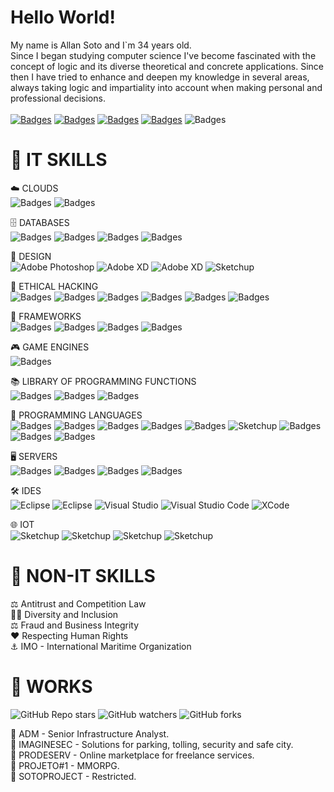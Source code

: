 # Hello World!

My name is Allan Soto and I`m 34 years old.<br>
Since I began studying computer science I've become fascinated with the concept of logic and its diverse theoretical and concrete applications. Since then I have tried to enhance and deepen my knowledge in several areas, always taking logic and impartiality into account when making personal and professional decisions.<br><br>
[![Badges](https://img.shields.io/badge/WhatsApp-333333?style=flat&logo=whatsapp)](https://api.whatsapp.com/send?phone=16474991003&text=Ol%C3%A1!%20Achei%20o%20seu%20contato%20pelo%20Github%20)
[![Badges](https://img.shields.io/badge/Mail-333333?style=flat&logo=microsoft-outlook)](mailto:allpasoto@icloud.com)
[![Badges](https://img.shields.io/badge/LinkedIn-333333?style=flat&logo=linkedin)](https://br.linkedin.com/in/allpasoto)
[![Badges](https://img.shields.io/badge/Instagram-333333?style=flat&logo=instagram)](https://www.instagram.com/asoto.exe)
![Badges](https://img.shields.io/badge/Discord-333333?style=flat&logo=discord)

# 🎯 IT SKILLS

☁️ CLOUDS <br>
![Badges](https://img.shields.io/badge/Amazon_AWS-333333?style=flat&logo=amazon-aws)
![Badges](https://img.shields.io/badge/Microsoft_Azure-333333?style=flat&logo=microsoft-azure)

🗄 DATABASES <br>
![Badges](https://img.shields.io/badge/Microsoft_SQL_Server-333333?style=flat&logo=microsoft-sql-server)
![Badges](https://img.shields.io/badge/MySQL-333333?style=flat&logo=mysql)
![Badges](https://img.shields.io/badge/PostgreSQL-333333?style=flat&logo=postgresql)
![Badges](https://img.shields.io/badge/SQLite-333333?style=flat&logo=sqlite)

🎨 DESIGN <br>
![Adobe Photoshop](https://img.shields.io/badge/-Adobe%20Photoshop-333333?style=flat&logo=adobe-photoshop)
![Adobe XD](https://img.shields.io/badge/-Adobe%20XD-333333?style=flat&logo=adobe-xd)
![Adobe XD](https://img.shields.io/badge/-Coreldraw-333333?style=flat&logo=corel-draw)
![Sketchup](https://img.shields.io/badge/-Sketchup-333333?style=flat&logo=sketchup)

👾 ETHICAL HACKING<br>
![Badges](https://img.shields.io/badge/Kali_Linux-333333?style=flat&logo=kali-linux)
![Badges](https://img.shields.io/badge/burpsuite-333333?style=flat&logo=data:https://cdn4.iconfinder.com/data/icons/macaron-1/48/BurpSuite-512.png)
![Badges](https://img.shields.io/badge/medusa-333333?style=flat&logo=medusa)
![Badges](https://img.shields.io/badge/sqlmap-333333?style=flat&logo=sqlmap)
![Badges](https://img.shields.io/badge/nmap-333333?style=flat&logo=nmap)
![Badges](https://img.shields.io/badge/zenmap-333333?style=flat&logo=zenmap)

🧰 FRAMEWORKS<br>
![Badges](https://img.shields.io/badge/ASP.NET-333333?style=flat&logo=DOTNET)
![Badges](https://img.shields.io/badge/Django-333333?style=flat&logo=Django)
![Badges](https://img.shields.io/badge/Flutter-333333?style=flat&logo=Flutter)
![Badges](https://img.shields.io/badge/Xamarin-333333?style=flat&logo=xamarin)

🎮 GAME ENGINES <br>
![Badges](https://img.shields.io/badge/Unity-333333?style=flat&logo=unity)

📚 LIBRARY OF PROGRAMMING FUNCTIONS<br>
![Badges](https://img.shields.io/badge/OpenCV-333333?style=flat&logo=Opencv)
![Badges](https://img.shields.io/badge/NumPY-333333?style=flat&logo=NumPY)
![Badges](https://img.shields.io/badge/TensorFlow-333333?style=flat&logo=TensorFlow)

🧮 PROGRAMMING LANGUAGES<br>
![Badges](https://img.shields.io/badge/Assembly-333333?style=flat&logo=assembly)
![Badges](https://img.shields.io/badge/C-333333?style=flat&logo=c)
![Badges](https://img.shields.io/badge/C++-333333?style=flat&logo=cplusplus)
![Badges](https://img.shields.io/badge/C%23-333333?style=flat&logo=c-sharp)
![Badges](https://img.shields.io/badge/Dart-333333?style=flat&logo=dart)
![Sketchup](https://img.shields.io/badge/Ladder-333333?style=flat&logo=ladder)
![Badges](https://img.shields.io/badge/Lua-333333?style=flat&logo=lua)
![Badges](https://img.shields.io/badge/Python-333333?style=flat&logo=python)
![Badges](https://img.shields.io/badge/Swift-333333?style=flat&logo=swift)

🖥 SERVERS <br>
![Badges](https://img.shields.io/badge/CentOS-333333?style=flat&logo=centos)
![Badges](https://img.shields.io/badge/Linux-333333?style=flat&logo=linux)
![Badges](https://img.shields.io/badge/Red%20Hat-333333?style=flat&logo=redhat)
![Badges](https://img.shields.io/badge/Windows_Server-333333?style=flat&logo=windows)

🛠 IDES <br>
![Eclipse](https://img.shields.io/badge/-Dev_C++-333333?style=flat&logo=cplusplus)
![Eclipse](https://img.shields.io/badge/-Eclipse-333333?style=flat&logo=eclipse-ide)
![Visual Studio](https://img.shields.io/badge/-Visual%20Studio-333333?style=flat&logo=visual-studio)
![Visual Studio Code](https://img.shields.io/badge/-Visual%20Studio%20Code-333333?style=flat&logo=visual-studio-code)
![XCode](https://img.shields.io/badge/-Xcode-333333?style=flat&logo=Xcode)

🌐 IOT<br>
![Sketchup](https://img.shields.io/badge/-Arduino-333333?style=flat&logo=arduino)
![Sketchup](https://img.shields.io/badge/-Raspberry_Pi-333333?style=flat&logo=raspberry-pi)
![Sketchup](https://img.shields.io/badge/-Amazon_Alexa-333333?style=flat&logo=amazon-alexa)
![Sketchup](https://img.shields.io/badge/-Google_Home-333333?style=flat&logo=google)

# 🎯 NON-IT SKILLS

⚖️ Antitrust and Competition Law <br>
🏳️‍🌈 Diversity and Inclusion <br> 
⚖️ Fraud and Business Integrity <br> 
❤️ Respecting Human Rights <br> 
⚓️ IMO - International Maritime Organization <br>


# 🔧 WORKS
![GitHub Repo stars](https://img.shields.io/github/stars/allpasoto/allpasoto?style=flat)
![GitHub watchers](https://img.shields.io/github/watchers/allpasoto/allpasoto?style=flat)
![GitHub forks](https://img.shields.io/github/forks/allpasoto/allpasoto?style=flat)

💎 ADM - Senior Infrastructure Analyst.<br>
💎 IMAGINESEC - Solutions for parking, tolling, security and safe city.<br>
💎 PRODESERV - Online marketplace for freelance services. <br>
💎 PROJETO#1 - MMORPG.<br>
💎 SOTOPROJECT - Restricted.<br>

